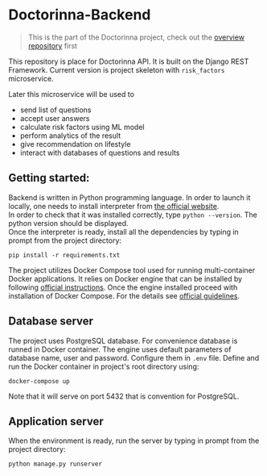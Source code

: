 # Doctorinna-Backend

> This is the part of the Doctorinna project, check out the [overview repository](https://github.com/Doctorinna/overview) first

This repository is place for Doctorinna API. It is built on the Django REST Framework. Current version is project skeleton with `risk_factors` microservice. 

Later this microservice will be used to 
- send list of questions 
- accept user answers
- calculate risk factors using ML model
- perform analytics of the result
- give recommendation on lifestyle
- interact with databases of questions and results

## Getting started:
Backend is written in Python programming language. In order to launch it locally, one needs to install interpreter from [the official website](https://www.python.org/downloads/). \
In order to check that it was installed correctly, type `python --version`. The python version should be displayed.\
Once the interpreter is ready, install all the dependencies by typing in prompt from the project directory:
```
pip install -r requirements.txt
```

The project utilizes Docker Compose tool used for running multi-container Docker applications. It relies on Docker engine that can be installed by following [official instructions](https://docs.docker.com/engine/install/). Once the engine installed proceed with installation of Docker Compose. For the details see [official guidelines](https://docs.docker.com/compose/install/). 

## Database server
The project uses PostgreSQL database. For convenience database is runned in Docker container. 
The engine uses default parameters of database name, user and password. Configure them in `.env` file.
Define and run the Docker container in project's root directory using:
```
docker-compose up
```
Note that it will serve on port 5432 that is convention for PostgreSQL. 

## Application server
When the environment is ready, run the server by typing in prompt from the project directory:
```
python manage.py runserver
```


